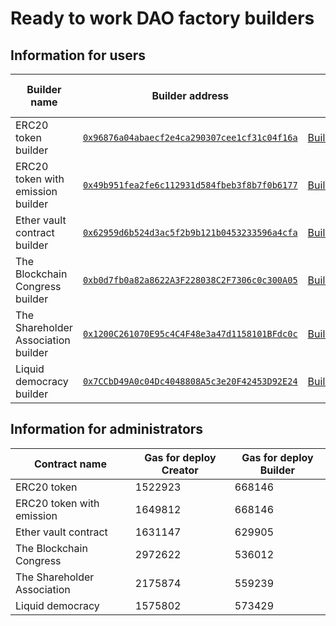 # Ready to work DAO factory builders

## Information for users

Builder name | Builder address  | Builder abi   | Abi for created contract | Gas for use | Service fee
-------------|------------------|---------------|--------------------------|-------------|-------------
ERC20 token builder | [`0x96876a04abaecf2e4ca290307cee1cf31c04f16a`](https://etherscan.io/address/0x96876a04abaecf2e4ca290307cee1cf31c04f16a) |  [BuilderToken.json](https://raw.githubusercontent.com/airalab/core/master/abi/builder/BuilderToken.json) | [Token.json](https://raw.githubusercontent.com/airalab/core/master/abi/modules/Token.json) | - | 0.1 Ether
ERC20 token with emission builder |  [`0x49b951fea2fe6c112931d584fbeb3f8b7f0b6177`](https://etherscan.io/address/0x49b951fea2fe6c112931d584fbeb3f8b7f0b6177) | [BuilderTokenEmission.json](https://raw.githubusercontent.com/airalab/core/master/abi/builder/BuilderTokenEmission.json) | [TokenEmission.json](https://raw.githubusercontent.com/airalab/core/master/abi/modules/TokenEmission.json) | - | 0.1 Ether
Ether vault contract builder |   [`0x62959d6b524d3ac5f2b9b121b0453233596a4cfa`](https://etherscan.io/address/0x62959d6b524d3ac5f2b9b121b0453233596a4cfa) |  [BuilderTokenEther.json](https://raw.githubusercontent.com/airalab/core/master/abi/builder/BuilderTokenEther.json) | [TokenEther.json](https://raw.githubusercontent.com/airalab/core/master/abi/modules/TokenEther.json) | - | 0.1 Ether
The Blockchain Congress builder | [`0xb0d7fb0a82a8622A3F228038C2F7306c0c300A05`](https://etherscan.io/address/0xb0d7fb0a82a8622A3F228038C2F7306c0c300A05) |  [BuilderCongress.json](https://raw.githubusercontent.com/airalab/core/master/abi/builder/BuilderCongress.json) | [Congress.json](https://raw.githubusercontent.com/airalab/core/master/abi/modules/Congress.json) | - | 0.1 Ether
The Shareholder Association builder |  [`0x1200C261070E95c4C4F48e3a47d1158101BFdc0c`](https://etherscan.io/address/0x1200C261070E95c4C4F48e3a47d1158101BFdc0c) |  [BuilderAssociation.json](https://raw.githubusercontent.com/airalab/core/master/abi/builder/BuilderAssociation.json) | [Association.json](https://raw.githubusercontent.com/airalab/core/master/abi/modules/Association.json) | - | 0.1 Ether
Liquid democracy builder |   [`0x7CCbD49A0c04Dc4048808A5c3e20F42453D92E24`](https://etherscan.io/address/0x7CCbD49A0c04Dc4048808A5c3e20F42453D92E24) |  [BuilderLiquidDemocracy.json](https://raw.githubusercontent.com/airalab/core/master/abi/builder/BuilderLiquidDemocracy.json) | [LiquidDemocracy.json](https://raw.githubusercontent.com/airalab/core/master/abi/modules/LiquidDemocracy.json) | - | 0.1 Ether

## Information for administrators

Contract name               | Gas for deploy Creator | Gas for deploy Builder
----------------------------|-----------------|----------------
ERC20 token                 | 1522923         | 668146
ERC20 token with emission   | 1649812         | 668146
Ether vault contract        | 1631147         | 629905
The Blockchain Congress     | 2972622         | 536012
The Shareholder Association | 2175874         | 559239
Liquid democracy            | 1575802         | 573429

